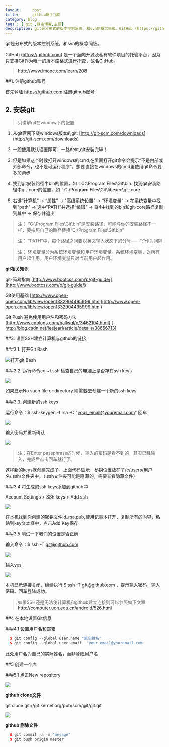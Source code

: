 ```yaml
---
layout:     post
title:      github新手指南
category: blog
tags : [ git ,静态博客,主题]
description: git是分布式的版本控制系统，和svn的概念同级。GitHub (https://github.com)  是一个面向开源及私有软件项目的托管平台，因为只支持Git作为唯一的版本库格式进行托管，故名GitHub。
---
```


git是分布式的版本控制系统，和svn的概念同级。

GitHub (https://github.com)  是一个面向开源及私有软件项目的托管平台，因为只支持Git作为唯一的版本库格式进行托管，故名GitHub。

>http://www.imooc.com/learn/208

##1. 注册github账号

首先登陆 https://github.com 注册github账号

## 2. 安装git
 
>只讲解git在window下的配置

1. 从git官网下载windows版本的git: [http://git-scm.com/downloads](http://git-scm.com/downloads)

2. 一般使用默认设置即可：一路next,git安装完毕！

3. 但是如果这个时候打开windows的cmd,在里面打开git命令会提示“不是内部或外部命令，也不是可运行程序”，想要直接在windows的cmd里使用git命令要多加两步

4. 找到git安装路径中bin的位置，如：C:\Program Files\Git\bin.  找到git安装路径中git-core的位置，如：C:\Program Files\Git\libexec\git-core

5. 右键“计算机” -> “属性” -> "高级系统设置" -> “环境变量” -> 在系统变量中找到"path" -> 选中"PATH"并选择“编辑” -> 将4中找到的bin和git-core路径复制到其中 -> 保存并退出

> 注： “C:\Program Files\Git\bin”是安装路径，可能与你的安装路径不一样，要按照自己的路径替换“C:\Program Files\Git\bin”

> 注： “PATH”中，每个路径之间要以英文输入状态下的分号——“;”作为间隔

> 注： 环境变量分为系统环境变量和用户环境变量。系统环境变量，对所有用户起作用。用户环境变量只对当前用户起作用。

**git相关知识**

 git-简易指南 [http://www.bootcss.com/p/git-guide/](http://www.bootcss.com/p/git-guide/)
 
 Git使用基础 [http://www.open-open.com/lib/view/open1332904495999.html](http://www.open-open.com/lib/view/open1332904495999.html)

 Git Push 避免使用用户名和密码方法 [http://www.cnblogs.com/ballwql/p/3462104.html] [ http://blog.csdn.net/leejearl/article/details/38656713]

##3. 设置SSH建立计算机与github的链接

###3.1. 打开Git Bash

![打开git Bash](https://raw.githubusercontent.com/AsiaFE/weekly-meeting/master/%E8%B5%84%E6%BA%90%E5%BA%93/20141106/01.png)

###3.2. 运行命令cd ~/.ssh 检查自己的电脑上是否存在ssh keys

![](https://raw.githubusercontent.com/AsiaFE/weekly-meeting/master/%E8%B5%84%E6%BA%90%E5%BA%93/20141106/02.png)

如果显示No such file or directory 则需要去创建一个新的ssh keys

###3.3. 创建新的ssh keys 

运行命令：$ ssh-keygen -t rsa -C "your_email@youremail.com"  回车

![](https://raw.githubusercontent.com/AsiaFE/weekly-meeting/master/%E8%B5%84%E6%BA%90%E5%BA%93/20141106/03.png)

输入密码并重新确认

![](https://raw.githubusercontent.com/AsiaFE/weekly-meeting/master/%E8%B5%84%E6%BA%90%E5%BA%93/20141106/04.png)

 > 注：在Enter passphrase的时候，输入的密码是看不到的，其实已经输入，完成后点击回车就行了。

这样新的keys就创建完成了，上面代码显示，秘钥位置放在了/c/users/用户名/.ssh/文件夹中。（.ssh文件夹可能是隐藏的，需要查看隐藏文件）

###3.4 将生成的ssh keys添加到github中

Account Settings > SSh keys > Add ssh

![](https://raw.githubusercontent.com/AsiaFE/weekly-meeting/master/%E8%B5%84%E6%BA%90%E5%BA%93/20141106/05.png)

在本机找到你创建的密钥文件id_rsa.pub,使用记事本打开，复制所有的内容，粘贴到key文本框中，点击Add Key保存

###3.5 测试一下我们的设置是否正确

输入命令：$ ssh -T git@github.com

![](https://raw.githubusercontent.com/AsiaFE/weekly-meeting/master/%E8%B5%84%E6%BA%90%E5%BA%93/20141106/06.png)

输入yes

![](https://raw.githubusercontent.com/AsiaFE/weekly-meeting/master/%E8%B5%84%E6%BA%90%E5%BA%93/20141106/07.png)

本机显示连接关闭，继续执行 $ ssh -T git@github.com ，提示输入密码，输入密码。回车登陆成功。

> 如果SSH还是无法使计算机和github建立连接则可以参照如下文章 http://computer.uoh.edu.cn/android/526.html

##4 在本地设置Git信息

###4.1 设置用户名和邮箱

```cpp
  $ git config --global user.name "真实姓名"
  $ git config --global user.email  "your_email@youremail.com
```

此处用户名为自己的实际姓名，而非登陆用户名 

##5 创建一个库

###5.1 点击New repository

 ![](https://raw.githubusercontent.com/AsiaFE/weekly-meeting/master/%E8%B5%84%E6%BA%90%E5%BA%93/20141106/08.png)

**github clone文件**

git clone git://git.kernel.org/pub/scm/git/git.git

 ![](https://raw.githubusercontent.com/AsiaFE/weekly-meeting/master/%E8%B5%84%E6%BA%90%E5%BA%93/20141106/09.png)

**github 删除文件**

```cpp
  $ git commit -a -m "mesage"
  $ git push origin master
```






















